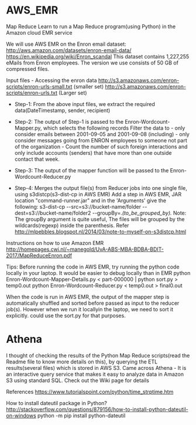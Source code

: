 # AWS_EMR
Map Reduce 
Learn to run a Map Reduce program(using Python) in the Amazon cloud EMR service

We will use AWS EMR on the Enron email dataset:
http://aws.amazon.com/datasets/enron-email-data/
https://en.wikipedia.org/wiki/Enron_scandal
This dataset contains 1,227,255 eMails from Enron employees. The version we use consists of 50 GB of compressed files.

Input files - Accessing the enron data
http://s3.amazonaws.com/enron-scripts/enron-urls-small.txt (smaller set)
http://s3.amazonaws.com/enron-scripts/enron-urls.txt (Larger set)

- Step-1: From the above input files, we extract the required data(DateTimestamp, sender, recipient)

- Step-2: The output of Step-1 is passed to the Enron-Wordcount-Mapper.py, which selects the following records
            Filter the data to
            - only consider emails between 2001-09-05 and 2001-09-08 (including)
            - only consider messages going from ENRON employees to someone not part of the organization
            - Count the number of such foreign interactions and only include accounts (senders) that have more than one outside contact that week.
            
- Step-3: The output of the mapper function will be passed to the Enron-Wordcount-Reducer.py

- Step-4: Merges the output file(s) from Reducer jobs into one single file, using s3distcp(s3-dist-cp in AWS EMR)
      Add a step in AWS EMR, JAR location "command-runner.jar" and in the 'Arguments' give the following:
      s3-dist-cp --src=s3://bucket-name/folder --dest=s3://bucket-name/folder2 --groupBy=.*(to_be_grouped_by).*
 Note: The groupBy argument is quite useful, The files will be grouped by the wildcards(regexp) inside the parenthesis. Refer http://mlpebbles.blogspot.nl/2014/03/note-to-myself-on-s3distcp.html
    
Instructions on how to use Amazon EMR
http://homepages.cwi.nl/~manegold/UvA-ABS-MBA-BDBA-BDIT-2017/MapReduceEnron.pdf


Tips:
Before running the code in AWS EMR, try running the python code locally in your laptop. It would be easier to debug locally than in EMR
python Enron-Wordcount-Mapper-Details.py < part-000000 | python sort.py > temp0.out
python Enron-Wordcount-Reducer.py < temp0.out > final0.out

When the code is run in AWS EMR, the output of the mapper step is automatically shuffled and sorted before passed as input to the reducer job(s).  However when we run it locallyin the laptop, we need to sort it explicitly. could use the sort.py for that purposes.

# Athena
I thought of checking the results of the Python Map Reduce scripts(read the Readme file to know more details on this), by querying the ETL results(several files) which is stored in AWS S3. Came across Athena - It is an interactive query service that makes it easy to analyze data in Amazon S3 using standard SQL. Check out the Wiki page for details


References
https://www.tutorialspoint.com/python/time_strptime.htm

How to install dateutil package in Python?  http://stackoverflow.com/questions/879156/how-to-install-python-dateutil-on-windows
python -m pip install python-dateutil





